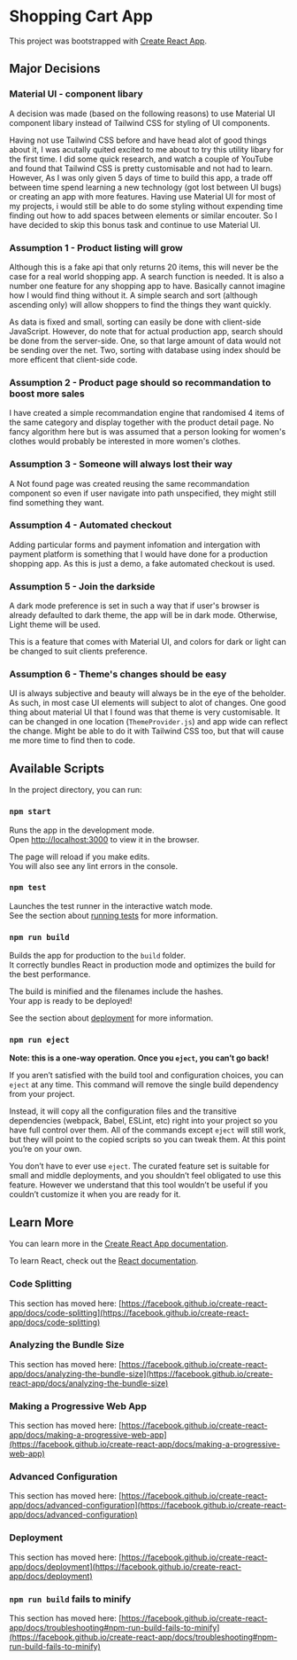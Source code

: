 # Shopping Cart App

This project was bootstrapped with [Create React App](https://github.com/facebook/create-react-app).

## Major Decisions

### Material UI - component libary

A decision was made (based on the following reasons) to use Material UI component libary instead of Tailwind CSS for styling of UI components.

Having not use Tailwind CSS before and have head alot of good things about it, I was acutally quited excited to me about to try this utility libary for the first time.
I did some quick research, and watch a couple of YouTube and found that Tailwind CSS is pretty customisable and not had to learn. However,
As I was only given 5 days of time to build this app, a trade off between time spend learning a new technology (got lost between UI bugs) or creating an app with more features.
Having use Material UI for most of my projects, i would still be able to do some styling without expending time finding out how to add spaces between elements or similar encouter.
So I have decided to skip this bonus task and continue to use Material UI.

### Assumption 1 - Product listing will grow

Although this is a fake api that only returns 20 items, this will never be the case for a real world shopping app. A search function is needed. It is also a number one feature for any shopping app to have. Basically cannot imagine how I would find thing without it.
A simple search and sort (although ascending only) will allow shoppers to find the things they want quickly.

As data is fixed and small, sorting can easily be done with client-side JavaScript. However, do note that for actual production app, search should be done from the server-side. One, so that large amount of data would not be sending over the net. Two, sorting with database using index should be more efficent that client-side code.

### Assumption 2 - Product page should so recommandation to boost more sales

I have created a simple recommandation engine that randomised 4 items of the same category and display together with the product detail page. No fancy algorithm here but is was assumed that a person looking for women's clothes would probably be interested in more women's clothes.

### Assumption 3 - Someone will always lost their way

A Not found page was created reusing the same recommandation component so even if user navigate into path unspecified, they might still find something they want.

### Assumption 4 - Automated checkout

Adding particular forms and payment infomation and intergation with payment platform is something that I would have done for a production shopping app. As this is just a demo, a fake automated checkout is used.

### Assumption 5 - Join the darkside

A dark mode preference is set in such a way that if user's browser is already defaulted to dark theme, the app will be in dark mode. Otherwise, Light theme will be used.

This is a feature that comes with Material UI, and colors for dark or light can be changed to suit clients preference.

### Assumption 6 - Theme's changes should be easy

UI is always subjective and beauty will always be in the eye of the beholder. As such, in most case UI elements will subject to alot of changes. One good thing about material UI that I found was that theme is very customisable. It can be changed in one location (`ThemeProvider.js`) and app wide can reflect the change. Might be able to do it with Tailwind CSS too, but that will cause me more time to find then to code.

## Available Scripts

In the project directory, you can run:

### `npm start`

Runs the app in the development mode.\
Open [http://localhost:3000](http://localhost:3000) to view it in the browser.

The page will reload if you make edits.\
You will also see any lint errors in the console.

### `npm test`

Launches the test runner in the interactive watch mode.\
See the section about [running tests](https://facebook.github.io/create-react-app/docs/running-tests) for more information.

### `npm run build`

Builds the app for production to the `build` folder.\
It correctly bundles React in production mode and optimizes the build for the best performance.

The build is minified and the filenames include the hashes.\
Your app is ready to be deployed!

See the section about [deployment](https://facebook.github.io/create-react-app/docs/deployment) for more information.

### `npm run eject`

**Note: this is a one-way operation. Once you `eject`, you can’t go back!**

If you aren’t satisfied with the build tool and configuration choices, you can `eject` at any time. This command will remove the single build dependency from your project.

Instead, it will copy all the configuration files and the transitive dependencies (webpack, Babel, ESLint, etc) right into your project so you have full control over them. All of the commands except `eject` will still work, but they will point to the copied scripts so you can tweak them. At this point you’re on your own.

You don’t have to ever use `eject`. The curated feature set is suitable for small and middle deployments, and you shouldn’t feel obligated to use this feature. However we understand that this tool wouldn’t be useful if you couldn’t customize it when you are ready for it.

## Learn More

You can learn more in the [Create React App documentation](https://facebook.github.io/create-react-app/docs/getting-started).

To learn React, check out the [React documentation](https://reactjs.org/).

### Code Splitting

This section has moved here: [https://facebook.github.io/create-react-app/docs/code-splitting](https://facebook.github.io/create-react-app/docs/code-splitting)

### Analyzing the Bundle Size

This section has moved here: [https://facebook.github.io/create-react-app/docs/analyzing-the-bundle-size](https://facebook.github.io/create-react-app/docs/analyzing-the-bundle-size)

### Making a Progressive Web App

This section has moved here: [https://facebook.github.io/create-react-app/docs/making-a-progressive-web-app](https://facebook.github.io/create-react-app/docs/making-a-progressive-web-app)

### Advanced Configuration

This section has moved here: [https://facebook.github.io/create-react-app/docs/advanced-configuration](https://facebook.github.io/create-react-app/docs/advanced-configuration)

### Deployment

This section has moved here: [https://facebook.github.io/create-react-app/docs/deployment](https://facebook.github.io/create-react-app/docs/deployment)

### `npm run build` fails to minify

This section has moved here: [https://facebook.github.io/create-react-app/docs/troubleshooting#npm-run-build-fails-to-minify](https://facebook.github.io/create-react-app/docs/troubleshooting#npm-run-build-fails-to-minify)
